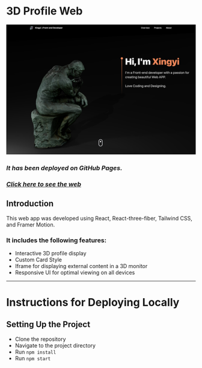# 3D Profile Web

![Todo Screenshot](./screenshot.png)

### _**It has been deployed on GitHub Pages.**_
### _**[Click here to see the web](https://mikalasa.github.io/ProfileWeb/)**_

## Introduction
This web app was developed using React, React-three-fiber, Tailwind CSS, and Framer Motion.
### It includes the following features:
- Interactive 3D profile display
- Custom Card Style
- Iframe for displaying external content in a 3D monitor
- Responsive UI for optimal viewing on all devices

***

# Instructions for Deploying Locally

## Setting Up the Project

- Clone the repository
- Navigate to the project directory
- Run `npm install`
- Run `npm start`

